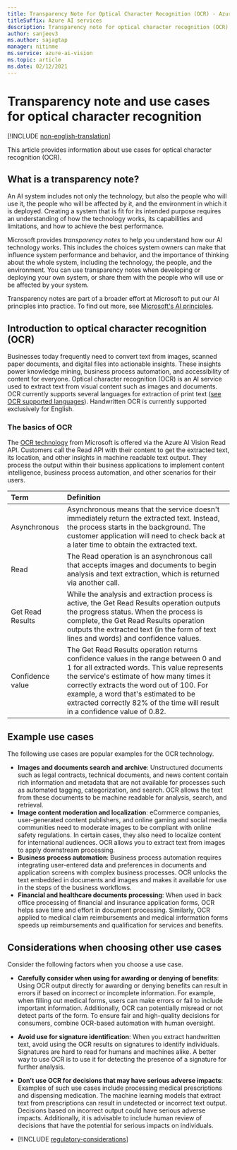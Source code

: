 ```yaml
---
title: Transparency Note for Optical Character Recognition (OCR) - Azure AI Vision
titleSuffix: Azure AI services
description: Transparency note for optical character recognition (OCR) of images and documents with printed and handwritten text using the Azure AI Vision API.
author: sanjeev3
ms.author: sajagtap
manager: nitinme
ms.service: azure-ai-vision
ms.topic: article
ms.date: 02/12/2021
---
```


# Transparency note and use cases for optical character recognition

[!INCLUDE [non-english-translation](/azure/ai-foundry/responsible-ai/includes/non-english-translation.md)]

This article provides information about use cases for optical character recognition (OCR).

## What is a transparency note?

An AI system includes not only the technology, but also the people who will use it, the people who will be affected by it, and the environment in which it is deployed. Creating a system that is fit for its intended purpose requires an understanding of how the technology works, its capabilities and limitations, and how to achieve the best performance.

Microsoft provides *transparency notes* to help you understand how our AI technology works. This includes the choices system owners can make that influence system performance and behavior, and the importance of thinking about the whole system, including the technology, the people, and the environment. You can use transparency notes when developing or deploying your own system, or share them with the people who will use or be affected by your system.

Transparency notes are part of a broader effort at Microsoft to put our AI principles into practice. To find out more, see [Microsoft's AI principles](https://www.microsoft.com/ai/responsible-ai).

## Introduction to optical character recognition (OCR)

Businesses today frequently need to convert text from images, scanned paper documents, and digital files into actionable insights. These insights power knowledge mining, business process automation, and accessibility of content for everyone. Optical character recognition (OCR) is an AI service used to extract text from visual content such as images and documents. OCR currently supports several languages for extraction of print text ([see OCR supported languages](/azure/ai-services/computer-vision/language-support#optical-character-recognition-ocr)). Handwritten OCR is currently supported exclusively for English.

### The basics of OCR

The [OCR technology](/azure/ai-services/computer-vision/overview-ocr) from Microsoft is offered via the Azure AI Vision Read API. Customers call the Read API with their content to get the extracted text, its location, and other insights in machine readable text output. They process the output within their business applications to implement content intelligence, business process automation, and other scenarios for their users.

| Term | Definition |
|:-----|:----|
| Asynchronous | Asynchronous means that the service doesn't immediately return the extracted text. Instead, the process starts in the background. The customer application will need to check back at a later time to obtain the extracted text. |
| Read | The Read operation is an asynchronous call that accepts images and documents to begin analysis and text extraction, which is returned via another call. |
| Get Read Results | While the analysis and extraction process is active, the Get Read Results operation outputs the progress status. When the process is complete, the Get Read Results operation outputs the extracted text (in the form of text lines and words) and confidence values. |
| Confidence value | The Get Read Results operation returns confidence values in the range between 0 and 1 for all extracted words. This value represents the service's estimate of how many times it correctly extracts the word out of 100. For example, a word that's estimated to be extracted correctly 82% of the time will result in a confidence value of 0.82.|

## Example use cases

The following use cases are popular examples for the OCR technology.

- **Images and documents search and archive**: Unstructured documents such as legal contracts, technical documents, and news content contain rich information and metadata that are not available for processes such as automated tagging, categorization, and search. OCR allows the text from these documents to be machine readable for analysis, search, and retrieval.
- **Image content moderation and localization**: eCommerce companies, user-generated content publishers, and online gaming and social media communities need to moderate images to be compliant with online safety regulations. In certain cases, they also need to localize content for international audiences. OCR allows you to extract text from images to apply downstream processing.
- **Business process automation**: Business process automation requires integrating user-entered data and preferences in documents and application screens with complex business processes. OCR unlocks the text embedded in documents and images and makes it available for use in the steps of the business workflows.
- **Financial and healthcare documents processing**: When used in back office processing of financial and insurance application forms, OCR helps save time and effort in document processing. Similarly, OCR applied to medical claim reimbursements and medical information forms speeds up reimbursements and qualification for services and benefits.

## Considerations when choosing other use cases

Consider the following factors when you choose a use case.

- **Carefully consider when using for awarding or denying of benefits**: Using OCR output directly for awarding or denying benefits can result in errors if based on incorrect or incomplete information. For example, when filling out medical forms, users can make errors or fail to include important information. Additionally, OCR can potentially misread or not detect parts of the form. To ensure fair and high-quality decisions for consumers, combine OCR-based automation with human oversight.
- **Avoid use for signature identification**: When you extract handwritten text, avoid using the OCR results on signatures to identify individuals. Signatures are hard to read for humans and machines alike. A better way to use OCR is to use it for detecting the presence of a signature for further analysis.
- **Don’t use OCR for decisions that may have serious adverse impacts**: Examples of such use cases include processing medical prescriptions and dispensing medication. The machine learning models that extract text from prescriptions can result in undetected or incorrect text output. Decisions based on incorrect output could have serious adverse impacts. Additionally, it is advisable to include human review of decisions that have the potential for serious impacts on individuals.

- [!INCLUDE [regulatory-considerations](../includes/regulatory-considerations.md)]
